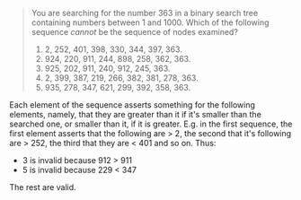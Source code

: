 > You are searching for the number 363 in a binary search tree containing
> numbers between 1 and 1000. Which of the following sequence _cannot_ be the
> sequence of nodes examined?
>
> 1. 2, 252, 401, 398, 330, 344, 397, 363.
> 2. 924, 220, 911, 244, 898, 258, 362, 363.
> 3. 925, 202, 911, 240, 912, 245, 363.
> 4. 2, 399, 387, 219, 266, 382, 381, 278, 363.
> 5. 935, 278, 347, 621, 299, 392, 358, 363.

Each element of the sequence asserts something for the following elements,
namely, that they are greater than it if it's smaller than the searched one, or
smaller than it, if it is greater. E.g. in the first sequence, the first
element asserts that the following are > 2, the second that it's following are >
252, the third that they are < 401 and so on. Thus:

* 3 is invalid because 912 > 911
* 5 is invalid because 229 < 347

The rest are valid.
